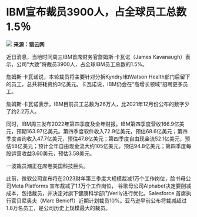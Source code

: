 # IBM宣布裁员3900人，占全球员工总数1.5％

![](https://inews.gtimg.com/newsapp_bt/0/11396560549/1000)
**来源：猎云网**

近日消息，当地时间周三IBM首席财务官詹姆斯·卡瓦诺（James Kavanaugh）表示，公司“大致”将裁员3900人，占全球IBM员工总数的1.5%。

詹姆斯·卡瓦诺说，本轮裁员将主要针对分拆Kyndryl和Watson
Health部门后留下的员工，总共将耗资约3亿美元。卡瓦诺说，IBM仍会在“高增长领域”招聘更多员工。

詹姆斯·卡瓦诺表示，IBM目前员工总数为26万人，比2021年12月份公布的数字少了约2.2万人。

同时，IBM周三发布2022年第四季度及全年财报。IBM第四季度营收166.9亿美元，预期163.97亿美元。第四季度软件收入72.9亿美元，预估68.6亿美元；第四季度咨询收入47.7亿美元，预估47.8亿美元；第四季度自由现金流52.1亿美元，预估58亿美元；预计全年自由现金流大约105亿美元，预估94.8亿美元；第四季度每股运营收益3.60美元，预估3.58美元。

一波裁员潮正在席卷美国科技巨头。

此前，微软公司宣布将在2023财年第三季度大规模裁减1万个工作岗位，脸书母公司Meta Platforms 宣布裁减了1.1万个工作岗位，
谷歌母公司Alphabet决定要削减成本，包括裁员，并决定对旗下健康科学部门Verily进行优化。Salesforce 首席执行官贝尼奥夫（Marc
Benioff）近期计划裁员10%。亚马逊早前公布将裁减超过1.8万名员工，是公司历史上规模最大的裁员。

